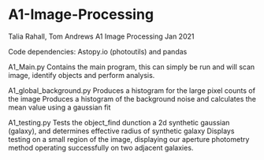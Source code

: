 # A1-Image-Processing
Talia Rahall, Tom Andrews A1 Image Processing Jan 2021

Code dependencies: Astopy.io (photoutils) and pandas

A1_Main.py
Contains the main program, this can simply be run and will scan image, identify objects and perform analysis.

A1_global_background.py
Produces a histogram for the large pixel counts of the image
Produces a histogram of the background noise and calculates the mean value using a gaussian fit

A1_testing.py
Tests the object_find dunction a 2d synthetic gaussian (galaxy), and determines effective radius of synthetic galaxy
Displays testing on a small region of the image, displaying our aperture photometry method operating successfully on two adjacent galaxies.
